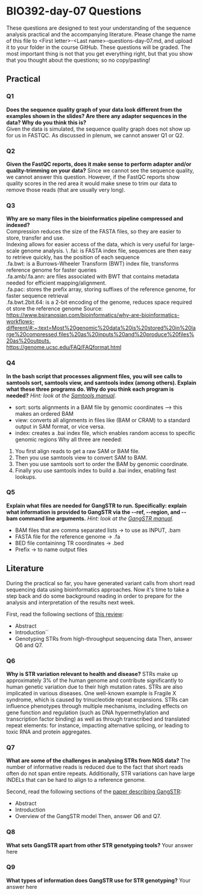 
# BIO392-day-07 Questions 
These questions are designed to test your understanding of the sequence analysis practical and the accompanying literature. Please change the name of this file to \<First letter\>-\<Last name\>-questions-day-07.md, and upload it to your folder in the course GitHub.
These questions will be graded. The most important thing is not that you get everything right, but that you show that you thought about the questions; so no copy/pasting!

## Practical

### Q1
**Does the sequence quality graph of your data look different from the examples shown in the slides? Are there any adapter sequences in the data? Why do you think this is?** \
Given the data is simulated, the sequence quality graph does not show up for us in FASTQC. As discussed in plenum, we cannot answer Q1 or Q2.

### Q2
**Given the FastQC reports, does it make sense to perform adapter and/or quality-trimming on your data?**
Since we cannot see the sequence quality, we cannot answer this question. 
However, if the FastQC reports show quality scores in the red area it would make snese to trim our data to remove those reads (that are usually very long).

### Q3
**Why are so many files in the bioinformatics pipeline compressed and indexed?**\
Compression reduces the size of the FASTA files, so they are easier to store, transfer and use. \
Indexing allows for easier access of the data, which is very useful for large-scale genome analysis. \ 
.fai: is FASTA index file, sequences are then easy to retrieve quickly, has the position of each sequence \
.fa.bwt: is a Burrows-Wheeler Transform (BWT) index file, transforms reference genome for faster queries \
.fa.amb/.fa.ann: are files associated with BWT that contains metadata needed for efficient mapping/alignment. \
.fa.pac: stores the prefix array, storing suffixes of the reference genome, for faster sequence retrieval \
.fa.bwt.2bit.64: is a 2-bit encoding of the genome, reduces space required ot store the reference genome 
Source: <https://www.bsiranosian.com/bioinformatics/why-are-bioinformatics-workflows-different/#:~:text=Most%20genomic%20data%20is%20stored%20in%20large%20compressed,files%20as%20inputs%20and%20produce%20files%20as%20outputs.> \
<https://genome.ucsc.edu/FAQ/FAQformat.html>

### Q4
**In the bash script that processes alignment files, you will see calls to samtools sort, samtools view, and samtools index (among others). Explain what these three programs do. Why do you think each program is needed?**
*Hint: look at the [Samtools manual](http://www.htslib.org/doc/samtools.html)*.
- sort: sorts alignments in a BAM file by genomic coordinates --> this makes an ordered BAM
- view: converts all alignments in files like (BAM or CRAM) to a standard output in SAM format, or vice versa.
- index: creates a .bai index file, which enables random access to specific genomic regions
Why all three are needed:
1. You first align reads to get a raw SAM or BAM file.
2. Then you use samtools view to convert SAM to BAM.
3. Then you use samtools sort to order the BAM by genomic coordinate.
4. Finally you use samtools index to build a .bai index, enabling fast lookups.

### Q5
**Explain what files are needed for GangSTR to run. Specifically: explain what information is provided to GangSTR via the --ref, --region, and --bam command line arguments.**
*Hint: look at the [GangSTR manual](https://github.com/gymreklab/gangstr).*
- BAM files that are comma separated lists -> to use as INPUT, .bam
- FASTA file for the reference genome -> .fa
- BED file containinng TR coordinates -> .bed
- Prefix -> to name output files

## Literature
During the practical so far, you have generated variant calls from short read sequencing data using bioinformatics approaches. Now it's time to take a step back and do some background reading in order to prepare for the analysis and interpretation of the results next week. 

First, read the following sections of [this review](https://www.sciencedirect.com/science/article/pii/S0959437X16301538):
* Abstract
* Introduction``
* Genotyping STRs from high-throughput sequencing data
Then, answer Q6 and Q7.

### Q6
**Why is STR variation relevant to health and disease?**
STRs make up approximately 3% of the human genome and contribute significantly to human genetic variation due to their high mutation rates.
STRs are also implicated in various diseases. One well-known example is Fragile X syndrome, which is caused by trinucleotide repeat expansions.
STRs can influence phenotypes through multiple mechanisms, including effects on gene function and regulation (such as DNA hypermethylation and transcription factor binding) as well as through transcribed and translated repeat elements: for instance, impacting alternative splicing, or leading to toxic RNA and protein aggregates.


### Q7
**What are some of the challenges in analysing STRs from NGS data?**
The number of informative reads is reduced due to the fact that short reads often do not span entire repeats. Additionally, STR variations can have large INDELs that can be hard to align to a reference genome.

Second, read the following sections of the [paper describing GangSTR](https://academic.oup.com/nar/article/47/15/e90/5518310):
* Abstract
* Introduction
* Overview of the GangSTR model
Then, answer Q6 and Q7.

### Q8
**What sets GangSTR apart from other STR genotyping tools?**
Your answer here

### Q9
**What types of information does GangSTR use for STR genotyping?**
Your answer here
